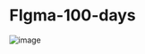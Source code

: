 # FIgma-100-days



![image](https://user-images.githubusercontent.com/98544175/224492318-613ce3d4-71bb-416b-90df-1970c1dc4109.png)



